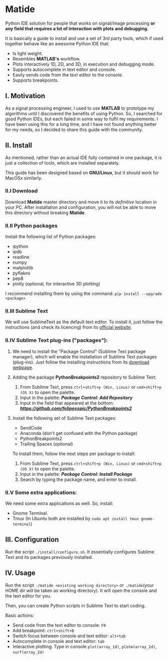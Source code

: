 # Matide

Python IDE solution for people that works on signal/image processing **or any field that requires a lot of interaction with plots and debugging.**

It is basically a guide to install and use a set of 3rd party tools, which if used together behave like an awesome Python IDE that:

* Is light weight.
* Resembles **MATLAB's** workflow.
* Plots interactively 1D, 2D, and 3D, in execution and debugging mode.
* Supports autocomplete in text editor and console.
* Easily sends code from the text editor to the console.
* Supports breakpoints.


## I. Motivation

As a signal processing engineer, I used to use **MATLAB** to prototype my algorithms until I discovered the benefits of using Python. So, I searched for good Python IDEs, but each failed in some way to fulfil my requirements. I have been using this for a long time, and I have not found anything better for my needs, so I decided to share this guide with the community.

## II. Install
As mentioned, rather than an actual IDE fully contained in one package, it is just a collection of tools, which are installed separately.

This guide has been designed based on **GNU/Linux**, but it should work for MacOSx similarly.

### II.I Download
Download **Matide** master directory and move it to its _definitive_ location in your PC. After installation and configuration, you will not be able to move this directory without breaking **Matide**.

### II.II Python packages
Install the following list of Python packages:
* ipython
* ipdb
* readline
* numpy
* matplotlib
* pyflakes
* pep8
* plotly (optional, for interactive 3D plotting)

I recommend installing them by using the command: ```pip install --upgrade <package>```
### II.III Sublime Text
We will use SublimeText as the default text editor. To install it, just follow the instructions (and check its licencing) from its [official website](https://www.sublimetext.com/3).

### II.IV Sublime Text plug-ins ("packages"):
1. We need to install the "Package Control" (Sublime Text package manager), which will enable the installation of Sublime Text packages (plug-ins). Just follow the installing instructions from its [download webpage](https://packagecontrol.io/installation).

2. Adding the package __PythonBreakpoints2__ repository to Sublime Text:
   1. From Sublime Text, press ```ctrl+shift+p (Win, Linux)``` or ```cmd+shift+p (OS X)``` to open the palette.
   2. Input in the palette: **_Package Control: Add Repository_**
   3. Input in the field that appeared at the bottom: **_https://github.com/felipeespic/PythonBreakpoints2_**


3. Install the following set of Sublime Text packages:
   * SendCode
   * Anaconda (don't get confused with the Python package)
   * PythonBreakpoints2
   * Trailing Spaces (optional)

   To install them, follow the next steps per package to install:
   1. From Sublime Text, press ```ctrl+shift+p (Win, Linux)``` or ```cmd+shift+p (OS X)``` to open the palette.
   2. Input in the palette: **_Package Control: Install Package_**
   3. Search by typing the package name, and enter to install.


### II.V Some extra applications:
We need some extra applications as well. So, install:
* Gnome Terminal.
* Tmux
(In Ubuntu both are installed by ```sudo apt install tmux gnome-terminal```)


## III. Configuration

Run the script ```./install/configure.sh```. It essentially configures Sublime Text and its packages previously installed.


## IV. Usage

Run the script ```./matide <existing working directory>``` or ```./matide```(your HOME dir will be taken as working directory). It will open the console and the text editor for you.

Then, you can create Python scripts in Sublime Text to start coding.

Basic actions:
* Send code from the text editor to console: ```F9```
* Add breakpoint: ```ctrl+shift+B```
* Switch focus between console and text editor: ```alt+tab```
* Autocomplete in console and text editor: ```tab```
* Interactive plotting: Type in console ```plot(array_1d)```, ```plotm(array_2d)```, ```surf(array_2d)```


